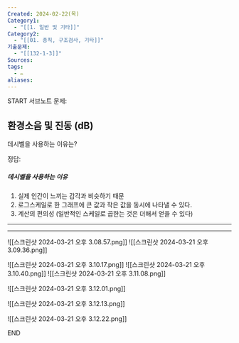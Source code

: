 ```yaml
---
Created: 2024-02-22(목)
Category1:
  - "[[1. 일반 및 기타]]"
Category2:
  - "[[01. 총칙, 구조검사, 기타]]"
기출문제:
  - "[[132-1-3]]"
Sources: 
tags:
  - ✏️
aliases:
---
```

START
서브노트
문제:  
## 환경소음 및 진동 (dB)


데시벨을 사용하는 이유는?

정답: 
##### 데시벨을 사용하는 이유
1. 실제 인간이 느끼는 감각과 비슷하기 때문
2. 로그스케일로 한 그래프에 큰 값과 작은 값을 동시에 나타낼 수 있다.
3. 계산의 편의성 (일반적인 스케일로 곱한는 것은 더해서 얻을 수 있다)
***
***



![[스크린샷 2024-03-21 오후 3.08.57.png]]
![[스크린샷 2024-03-21 오후 3.09.36.png]]


![[스크린샷 2024-03-21 오후 3.10.17.png]]
![[스크린샷 2024-03-21 오후 3.10.40.png]]
![[스크린샷 2024-03-21 오후 3.11.08.png]]


![[스크린샷 2024-03-21 오후 3.12.01.png]]

![[스크린샷 2024-03-21 오후 3.12.13.png]]

![[스크린샷 2024-03-21 오후 3.12.22.png]]
<!--ID: 1711008614516-->
END

